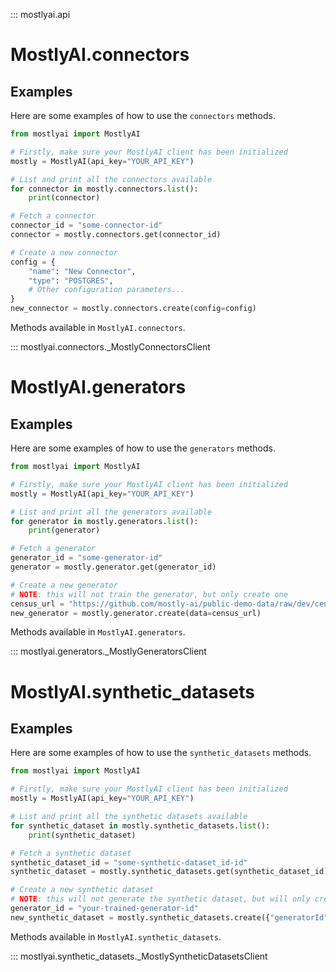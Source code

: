 ::: mostlyai.api

# MostlyAI.connectors

## Examples

Here are some examples of how to use the `connectors` methods.

```python
from mostlyai import MostlyAI

# Firstly, make sure your MostlyAI client has been initialized
mostly = MostlyAI(api_key="YOUR_API_KEY")

# List and print all the connectors available
for connector in mostly.connectors.list():
    print(connector)

# Fetch a connector
connector_id = "some-connector-id"
connector = mostly.connectors.get(connector_id)

# Create a new connector
config = {
    "name": "New Connector",
    "type": "POSTGRES",
    # Other configuration parameters...
}
new_connector = mostly.connectors.create(config=config)
```

Methods available in `MostlyAI.connectors`.

::: mostlyai.connectors._MostlyConnectorsClient

# MostlyAI.generators

## Examples

Here are some examples of how to use the `generators` methods.

```python
from mostlyai import MostlyAI

# Firstly, make sure your MostlyAI client has been initialized
mostly = MostlyAI(api_key="YOUR_API_KEY")

# List and print all the generators available
for generator in mostly.generators.list():
    print(generator)

# Fetch a generator
generator_id = "some-generator-id"
generator = mostly.generator.get(generator_id)

# Create a new generator
# NOTE: this will not train the generator, but only create one
census_url = "https://github.com/mostly-ai/public-demo-data/raw/dev/census/census.csv.gz"
new_generator = mostly.generator.create(data=census_url)
```

Methods available in `MostlyAI.generators`.

::: mostlyai.generators._MostlyGeneratorsClient

# MostlyAI.synthetic_datasets

## Examples

Here are some examples of how to use the `synthetic_datasets` methods.

```python
from mostlyai import MostlyAI

# Firstly, make sure your MostlyAI client has been initialized
mostly = MostlyAI(api_key="YOUR_API_KEY")

# List and print all the synthetic datasets available
for synthetic_dataset in mostly.synthetic_datasets.list():
    print(synthetic_dataset)

# Fetch a synthetic dataset
synthetic_dataset_id = "some-synthetic-dataset_id-id"
synthetic_dataset = mostly.synthetic_datasets.get(synthetic_dataset_id)

# Create a new synthetic dataset
# NOTE: this will not generate the synthetic dataset, but will only create the corresponding job for it
generator_id = "your-trained-generator-id"
new_synthetic_dataset = mostly.synthetic_datasets.create({"generatorId": generator_id})
```

Methods available in `MostlyAI.synthetic_datasets`.

::: mostlyai.synthetic_datasets._MostlySyntheticDatasetsClient

